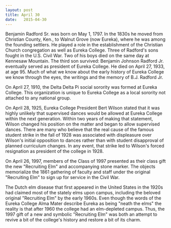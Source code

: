 ```yaml
---
layout: post
title: April 30
date:   2015-04-30
---
```


Benjamin Radford Sr. was born on May 1, 1797. In the 1830s he moved from Christian County, Ken., to Walnut Grove (now Eureka), where he was among the founding settlers. He played a role in the establishment of the Christian Church congregation as well as Eureka College. Three of Radford's sons fought in the U.S. Civil War. Two of his boys died on the same day at Kennesaw Mountain. The third son survived: Benjamin Johnson Radford Jr. eventually served as president of Eureka College. He died on April 27, 1933, at age 95. Much of what we know about the early history of Eureka College we know through the eyes, the writings and the memory of B.J. Radford Jr.

On April 27, 1910, the Delta Delta Pi social sorority was formed at Eureka College. This organization is unique to Eureka College as a local sorority not attached to any national group.

On April 28, 1925, Eureka College President Bert Wilson stated that it was highly unlikely that supervised dances would be allowed at Eureka College within the next generation. Within two years of making that
statement, Wilson changed his position on the matter and began to allow supervised dances. There are many who believe that the real cause of the famous student strike in the fall of 1928 was associated with displeasure over Wilson's initial opposition to dances rather than with student disapproval of planned curriculum changes. In any event, that strike led to Wilson's forced resignation as president of the college in 1928.

On April 26, 1997, members of the Class of 1997 presented as their class gift the new "Recruiting Elm" and accompanying stone marker.  The objects memorialize the 1861 gathering of faculty and staff under the original "Recruiting Elm" to sign up for service in the Civil War.

The Dutch elm disease that first appeared in the United States in the 1920s had claimed most of the stately elms upon campus, including the beloved original "Recruiting Elm" by the early 1960s. Even though the words of the Eureka College Alma Mater describe Eureka as being "neath the elms" the reality is that after 1960 the college had an elm-depleted campus. Thus, the 1997 gift of a new and symbolic "Recruiting Elm" was both an attempt to revive a bit of the college's history and restore a bit of its charm.
